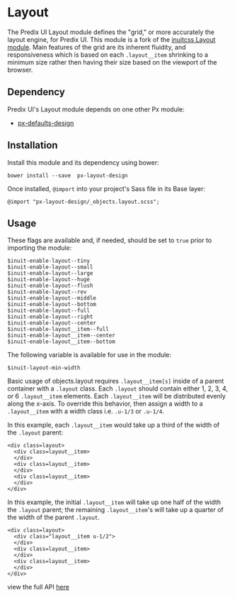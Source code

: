 # Layout

The Predix UI Layout module defines the "grid," or more accurately the layout engine, for Predix UI. This module is a fork of the [inuitcss Layout module](https://github.com/inuitcss/objects.layout). Main features of the grid are its inherent fluidity, and responsiveness which is based on each `.layout__item` shrinking to a minimum size rather then having their size based on the viewport of the browser.

## Dependency

Predix UI's Layout module depends on one other Px module:

* [px-defaults-design](https://github.com/PredixDev/px-defaults-design)

## Installation

Install this module and its dependency using bower:

    bower install --save  px-layout-design

Once installed, `@import` into your project's Sass file in its Base layer:

    @import "px-layout-design/_objects.layout.scss";

## Usage

These flags are available and, if needed, should be set to `true` prior to importing the module:

    $inuit-enable-layout--tiny
    $inuit-enable-layout--small
    $inuit-enable-layout--large
    $inuit-enable-layout--huge
    $inuit-enable-layout--flush
    $inuit-enable-layout--rev
    $inuit-enable-layout--middle
    $inuit-enable-layout--bottom
    $inuit-enable-layout--full
    $inuit-enable-layout--right
    $inuit-enable-layout--center
    $inuit-enable-layout__item--full
    $inuit-enable-layout__item--center
    $inuit-enable-layout__item--bottom

The following variable is available for use in the module:

    $inuit-layout-min-width

Basic usage of objects.layout requires `.layout__item[s]` inside of a parent container with a `.layout` class. Each `.layout` should contain either 1, 2, 3, 4, or 6 `.layout__item` elements. Each `.layout__item` will be distributed evenly along the x-axis. To override this behavior, then assign a width to a `.layout__item` with a width class i.e. `.u-1/3` or `.u-1/4`.

In this example, each `.layout__item` would take up a third of the width of the `.layout` parent:

    <div class=layout>
      <div class=layout__item>
      </div>
      <div class=layout__item>
      </div>
      <div class=layout__item>
      </div>
    </div>

In this example, the initial `.layout__item` will take up one half of the width the `.layout` parent; the remaining `.layout__item`'s will take up a quarter of the width of the parent `.layout`.

    <div class=layout>
      <div class="layout__item u-1/2">
      </div>
      <div class=layout__item>
      </div>
      <div class=layout__item>
      </div>
    </div>

view the full API [here](http://predixdev.github.io/px-layout-design/)
